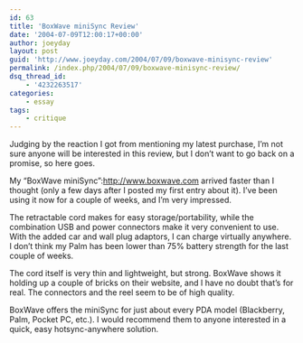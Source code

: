 ```yaml
---
id: 63
title: 'BoxWave miniSync Review'
date: '2004-07-09T12:00:17+00:00'
author: joeyday
layout: post
guid: 'http://www.joeyday.com/2004/07/09/boxwave-minisync-review'
permalink: /index.php/2004/07/09/boxwave-minisync-review/
dsq_thread_id:
    - '4232263517'
categories:
    - essay
tags:
    - critique
---
```


Judging by the reaction I got from mentioning my latest purchase, I’m not sure anyone will be interested in this review, but I don’t want to go back on a promise, so here goes.

My “BoxWave miniSync”:http://www.boxwave.com arrived faster than I thought (only a few days after I posted my first entry about it). I’ve been using it now for a couple of weeks, and I’m very impressed.

The retractable cord makes for easy storage/portability, while the combination USB and power connectors make it very convenient to use. With the added car and wall plug adaptors, I can charge virtually anywhere. I don’t think my Palm has been lower than 75% battery strength for the last couple of weeks.

The cord itself is very thin and lightweight, but strong. BoxWave shows it holding up a couple of bricks on their website, and I have no doubt that’s for real. The connectors and the reel seem to be of high quality.

BoxWave offers the miniSync for just about every PDA model (Blackberry, Palm, Pocket PC, etc.). I would recommend them to anyone interested in a quick, easy hotsync-anywhere solution.